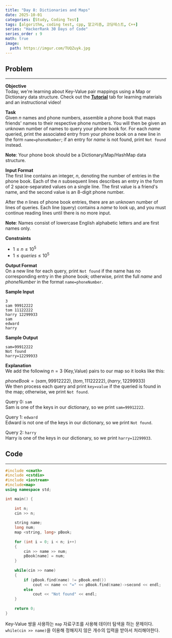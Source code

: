 ```yaml
---
title: "Day 8: Dictionaries and Maps"
date: 2025-10-01
categories: [Study, Coding Test]
tags: [algorithm, coding test, cpp, 알고리즘, 코딩테스트, C++]
series: "HackerRank 30 Days of Code"
series_order : 9
math: true
image:
  path: https://imgur.com/TUQZuyk.jpg
---
```


## Problem

---

**Objective**  
Today, we're learning about Key-Value pair mappings using a Map or Dictionary data structure. Check out the [**Tutorial**](https://www.hackerrank.com/challenges/30-dictionaries-and-maps/tutorial) tab for learning materials and an instructional video!

**Task**  
Given $n$ names and phone numbers, assemble a phone book that maps friends' names to their respective phone numbers. You will then be given an unknown number of names to query your phone book for. For each $name$ queried, print the associated entry from your phone book on a new line in the form `name=phoneNumber`; if an entry for $name$ is not found, print `Not found` instead.  

**Note**: Your phone book should be a Dictionary/Map/HashMap data structure.

**Input Format**  
The first line contains an integer, $n$, denoting the number of entries in the phone book.
Each of the $n$ subsequent lines describes an entry in the form of $2$ space-separated values on a single line. The first value is a friend's name, and the second value is an $8$-digit phone number.  

After the $n$ lines of phone book entries, there are an unknown number of lines of queries. Each line (query) contains a $name$ to look up, and you must continue reading lines until there is no more input.  

**Note**: Names consist of lowercase English alphabetic letters and are first names only.

**Constraints**  

- $1 \le n \le 10^5$
- $1 \le queries \le 10^5$

**Output Format**  
On a new line for each query, print `Not found` if the name has no corresponding entry in the phone book; otherwise, print the full $name$ and $phoneNumber$ in the format `name=phoneNumber`.  

**Sample Input**  
```text
3
sam 99912222
tom 11122222
harry 12299933
sam
edward
harry
```

**Sample Output**  
```text
sam=99912222
Not found
harry=12299933
```

**Explanation**  
We add the following $n = 3$ (Key,Value) pairs to our map so it looks like this:  

$phoneBook = {(sam, 99912222), (tom, 11122222), (harry, 12299933)}$  
We then process each query and print `key=value` if the queried  is found in the map; otherwise, we print `Not found`.  

Query 0: `sam`  
Sam is one of the keys in our dictionary, so we print `sam=99912222`.

Query 1: `edward`  
Edward is not one of the keys in our dictionary, so we print `Not found`.

Query 2: `harry`  
Harry is one of the keys in our dictionary, so we print `harry=12299933`.

## Code

---

```cpp
#include <cmath>
#include <cstdio>
#include <iostream>
#include<map>
using namespace std;

int main() {
    
    int n;
    cin >> n;
    
    string name;
    long num;
    map <string, long> pBook;
    
    for (int i = 0; i < n; i++) 
    {
        cin >> name >> num;
        pBook[name] = num;
    }
    
    while(cin >> name) 
    {
        if (pBook.find(name) != pBook.end())
            cout << name << "=" << pBook.find(name)->second << endl;
        else
            cout << "Not found" << endl;
    }
    
    return 0;
}

```

Key-Value 쌍을 사용하는 `map` 자료구조를 사용해 데이터 탐색을 하는 문제이다. `while(cin >> name)`을 이용해 정해지지 않은 개수의 입력을 받아서 처리해야한다.
